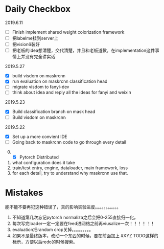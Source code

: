 # Daily Checkbox
2019.6.11
- [ ] Finish implement shared weight colorization framework
- [ ] 把labelme挂到server上
- [ ] 把vision6装好
- [ ] 把老板的idea想清楚，交代清楚，并且和老板道歉，在implementation这件事情上并没有完全讲实话

2019.5.27
- [x] build visdom on maskrcnn
- [x] run evaluation on maskrcnn classification head
- [ ] migrate visdom to fanyi-dev
- [ ] think about idea and reply all the ideas for fanyi and weixin

2019.5.23
- [x] Build classification branch on mask head
- [ ] Build visdom on maskrcnn

2019.5.22
- [x] Set up a more convient IDE
- [ ] Going back to maskrcnn code to go through every detail
0. - [x] Pytorch Distributed
1. what configuration does it take
2. train/test entry, engine, dataloader, main framework, loss
3. for each detail, try to understand why maskrcnn use that.



# Mistakes
能不能不要再犯这种错误了，真的影响实验进度。。。。。。。。。。。

1. 不知道第几次忘记pytorch normaliza之后会把0-255直接归一化。
2. 每次写完loader一定一定要在feed进网络之前再viusalize一次！！！！！！
3. evaluation把random crop关掉。。。。。。。。。
4. 如果不是最终版本，改动一个东西的时候，要在前面加上 #XYZ TODO这样的标示，方便以后redo的时候搜索。



